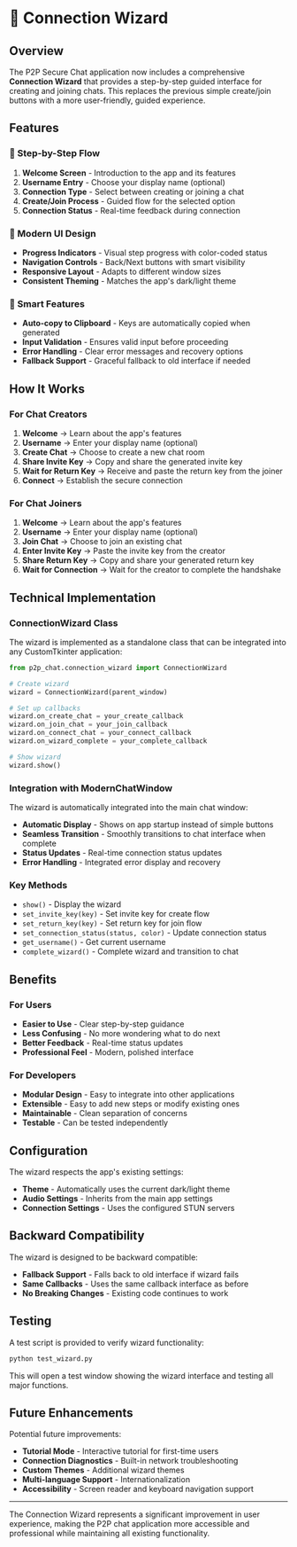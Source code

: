 # 🔮 Connection Wizard

## Overview

The P2P Secure Chat application now includes a comprehensive **Connection Wizard** that provides a step-by-step guided interface for creating and joining chats. This replaces the previous simple create/join buttons with a more user-friendly, guided experience.

## Features

### 🎯 Step-by-Step Flow
1. **Welcome Screen** - Introduction to the app and its features
2. **Username Entry** - Choose your display name (optional)
3. **Connection Type** - Select between creating or joining a chat
4. **Create/Join Process** - Guided flow for the selected option
5. **Connection Status** - Real-time feedback during connection

### 🎨 Modern UI Design
- **Progress Indicators** - Visual step progress with color-coded status
- **Navigation Controls** - Back/Next buttons with smart visibility
- **Responsive Layout** - Adapts to different window sizes
- **Consistent Theming** - Matches the app's dark/light theme

### 🔧 Smart Features
- **Auto-copy to Clipboard** - Keys are automatically copied when generated
- **Input Validation** - Ensures valid input before proceeding
- **Error Handling** - Clear error messages and recovery options
- **Fallback Support** - Graceful fallback to old interface if needed

## How It Works

### For Chat Creators
1. **Welcome** → Learn about the app's features
2. **Username** → Enter your display name (optional)
3. **Create Chat** → Choose to create a new chat room
4. **Share Invite Key** → Copy and share the generated invite key
5. **Wait for Return Key** → Receive and paste the return key from the joiner
6. **Connect** → Establish the secure connection

### For Chat Joiners
1. **Welcome** → Learn about the app's features
2. **Username** → Enter your display name (optional)
3. **Join Chat** → Choose to join an existing chat
4. **Enter Invite Key** → Paste the invite key from the creator
5. **Share Return Key** → Copy and share your generated return key
6. **Wait for Connection** → Wait for the creator to complete the handshake

## Technical Implementation

### ConnectionWizard Class
The wizard is implemented as a standalone class that can be integrated into any CustomTkinter application:

```python
from p2p_chat.connection_wizard import ConnectionWizard

# Create wizard
wizard = ConnectionWizard(parent_window)

# Set up callbacks
wizard.on_create_chat = your_create_callback
wizard.on_join_chat = your_join_callback
wizard.on_connect_chat = your_connect_callback
wizard.on_wizard_complete = your_complete_callback

# Show wizard
wizard.show()
```

### Integration with ModernChatWindow
The wizard is automatically integrated into the main chat window:

- **Automatic Display** - Shows on app startup instead of simple buttons
- **Seamless Transition** - Smoothly transitions to chat interface when complete
- **Status Updates** - Real-time connection status updates
- **Error Handling** - Integrated error display and recovery

### Key Methods
- `show()` - Display the wizard
- `set_invite_key(key)` - Set invite key for create flow
- `set_return_key(key)` - Set return key for join flow
- `set_connection_status(status, color)` - Update connection status
- `get_username()` - Get current username
- `complete_wizard()` - Complete wizard and transition to chat

## Benefits

### For Users
- **Easier to Use** - Clear step-by-step guidance
- **Less Confusing** - No more wondering what to do next
- **Better Feedback** - Real-time status updates
- **Professional Feel** - Modern, polished interface

### For Developers
- **Modular Design** - Easy to integrate into other applications
- **Extensible** - Easy to add new steps or modify existing ones
- **Maintainable** - Clean separation of concerns
- **Testable** - Can be tested independently

## Configuration

The wizard respects the app's existing settings:
- **Theme** - Automatically uses the current dark/light theme
- **Audio Settings** - Inherits from the main app settings
- **Connection Settings** - Uses the configured STUN servers

## Backward Compatibility

The wizard is designed to be backward compatible:
- **Fallback Support** - Falls back to old interface if wizard fails
- **Same Callbacks** - Uses the same callback interface as before
- **No Breaking Changes** - Existing code continues to work

## Testing

A test script is provided to verify wizard functionality:

```bash
python test_wizard.py
```

This will open a test window showing the wizard interface and testing all major functions.

## Future Enhancements

Potential future improvements:
- **Tutorial Mode** - Interactive tutorial for first-time users
- **Connection Diagnostics** - Built-in network troubleshooting
- **Custom Themes** - Additional wizard themes
- **Multi-language Support** - Internationalization
- **Accessibility** - Screen reader and keyboard navigation support

---

The Connection Wizard represents a significant improvement in user experience, making the P2P chat application more accessible and professional while maintaining all existing functionality.
